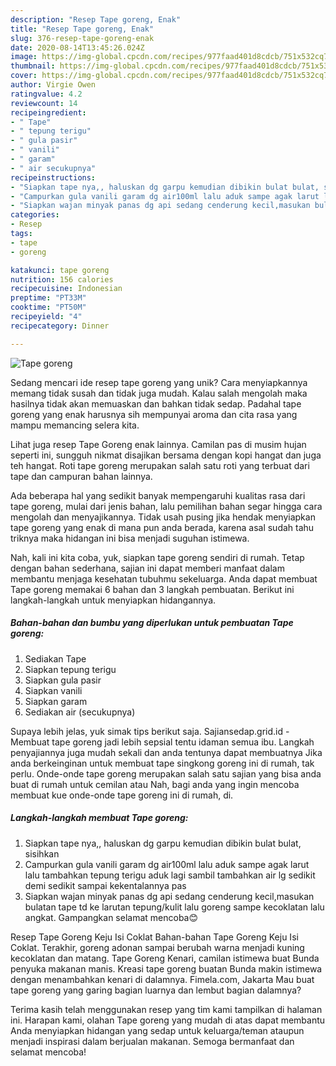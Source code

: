 ```yaml
---
description: "Resep Tape goreng, Enak"
title: "Resep Tape goreng, Enak"
slug: 376-resep-tape-goreng-enak
date: 2020-08-14T13:45:26.024Z
image: https://img-global.cpcdn.com/recipes/977faad401d8cdcb/751x532cq70/tape-goreng-foto-resep-utama.jpg
thumbnail: https://img-global.cpcdn.com/recipes/977faad401d8cdcb/751x532cq70/tape-goreng-foto-resep-utama.jpg
cover: https://img-global.cpcdn.com/recipes/977faad401d8cdcb/751x532cq70/tape-goreng-foto-resep-utama.jpg
author: Virgie Owen
ratingvalue: 4.2
reviewcount: 14
recipeingredient:
- " Tape"
- " tepung terigu"
- " gula pasir"
- " vanili"
- " garam"
- " air secukupnya"
recipeinstructions:
- "Siapkan tape nya,, haluskan dg garpu kemudian dibikin bulat bulat, sisihkan"
- "Campurkan gula vanili garam dg air100ml lalu aduk sampe agak larut lalu tambahkan tepung terigu aduk lagi sambil tambahkan air lg sedikit demi sedikit sampai kekentalannya pas"
- "Siapkan wajan minyak panas dg api sedang cenderung kecil,masukan bulatan tape td ke larutan tepung/kulit lalu goreng sampe kecoklatan lalu angkat. Gampangkan selamat mencoba😊"
categories:
- Resep
tags:
- tape
- goreng

katakunci: tape goreng 
nutrition: 156 calories
recipecuisine: Indonesian
preptime: "PT33M"
cooktime: "PT50M"
recipeyield: "4"
recipecategory: Dinner

---
```



![Tape goreng](https://img-global.cpcdn.com/recipes/977faad401d8cdcb/751x532cq70/tape-goreng-foto-resep-utama.jpg)

Sedang mencari ide resep tape goreng yang unik? Cara menyiapkannya memang tidak susah dan tidak juga mudah. Kalau salah mengolah maka hasilnya tidak akan memuaskan dan bahkan tidak sedap. Padahal tape goreng yang enak harusnya sih mempunyai aroma dan cita rasa yang mampu memancing selera kita.

Lihat juga resep Tape Goreng enak lainnya. Camilan pas di musim hujan seperti ini, sungguh nikmat disajikan bersama dengan kopi hangat dan juga teh hangat. Roti tape goreng merupakan salah satu roti yang terbuat dari tape dan campuran bahan lainnya.

Ada beberapa hal yang sedikit banyak mempengaruhi kualitas rasa dari tape goreng, mulai dari jenis bahan, lalu pemilihan bahan segar hingga cara mengolah dan menyajikannya. Tidak usah pusing jika hendak menyiapkan tape goreng yang enak di mana pun anda berada, karena asal sudah tahu triknya maka hidangan ini bisa menjadi suguhan istimewa.


Nah, kali ini kita coba, yuk, siapkan tape goreng sendiri di rumah. Tetap dengan bahan sederhana, sajian ini dapat memberi manfaat dalam membantu menjaga kesehatan tubuhmu sekeluarga. Anda dapat membuat Tape goreng memakai 6 bahan dan 3 langkah pembuatan. Berikut ini langkah-langkah untuk menyiapkan hidangannya.

<!--inarticleads1-->

##### Bahan-bahan dan bumbu yang diperlukan untuk pembuatan Tape goreng:

1. Sediakan  Tape
1. Siapkan  tepung terigu
1. Siapkan  gula pasir
1. Siapkan  vanili
1. Siapkan  garam
1. Sediakan  air (secukupnya)


Supaya lebih jelas, yuk simak tips berikut saja. Sajiansedap.grid.id - Membuat tape goreng jadi lebih sepsial tentu idaman semua ibu. Langkah penyajiannya juga mudah sekali dan anda tentunya dapat membuatnya Jika anda berkeinginan untuk membuat tape singkong goreng ini di rumah, tak perlu. Onde-onde tape goreng merupakan salah satu sajian yang bisa anda buat di rumah untuk cemilan atau Nah, bagi anda yang ingin mencoba membuat kue onde-onde tape goreng ini di rumah, di. 

<!--inarticleads2-->

##### Langkah-langkah membuat Tape goreng:

1. Siapkan tape nya,, haluskan dg garpu kemudian dibikin bulat bulat, sisihkan
1. Campurkan gula vanili garam dg air100ml lalu aduk sampe agak larut lalu tambahkan tepung terigu aduk lagi sambil tambahkan air lg sedikit demi sedikit sampai kekentalannya pas
1. Siapkan wajan minyak panas dg api sedang cenderung kecil,masukan bulatan tape td ke larutan tepung/kulit lalu goreng sampe kecoklatan lalu angkat. Gampangkan selamat mencoba😊


Resep Tape Goreng Keju Isi Coklat Bahan-bahan Tape Goreng Keju Isi Coklat. Terakhir, goreng adonan sampai berubah warna menjadi kuning kecoklatan dan matang. Tape Goreng Kenari, camilan istimewa buat Bunda penyuka makanan manis. Kreasi tape goreng buatan Bunda makin istimewa dengan menambahkan kenari di dalamnya. Fimela.com, Jakarta Mau buat tape goreng yang garing bagian luarnya dan lembut bagian dalamnya? 

Terima kasih telah menggunakan resep yang tim kami tampilkan di halaman ini. Harapan kami, olahan Tape goreng yang mudah di atas dapat membantu Anda menyiapkan hidangan yang sedap untuk keluarga/teman ataupun menjadi inspirasi dalam berjualan makanan. Semoga bermanfaat dan selamat mencoba!
